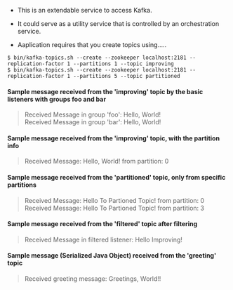
- This is an extendable service to access Kafka. 

- It could serve as a utility service that is controlled by an orchestration service.

- Aaplication requires that you create topics using.....

`$ bin/kafka-topics.sh --create --zookeeper localhost:2181 --replication-factor 1 --partitions 1 --topic improving`<br>
`$ bin/kafka-topics.sh --create --zookeeper localhost:2181 --replication-factor 1 --partitions 5 --topic partitioned`<br>


#### Sample message received from the 'improving' topic by the basic listeners with groups foo and bar
>Received Message in group 'foo': Hello, World!<br>
Received Message in group 'bar': Hello, World!

#### Sample message received from the 'improving' topic, with the partition info
>Received Message: Hello, World! from partition: 0

#### Sample message received from the 'partitioned' topic, only from specific partitions
>Received Message: Hello To Partioned Topic! from partition: 0<br>
Received Message: Hello To Partioned Topic! from partition: 3

#### Sample message received from the 'filtered' topic after filtering
>Received Message in filtered listener: Hello Improving!

#### Sample message (Serialized Java Object) received from the 'greeting' topic
>Received greeting message: Greetings, World!!

